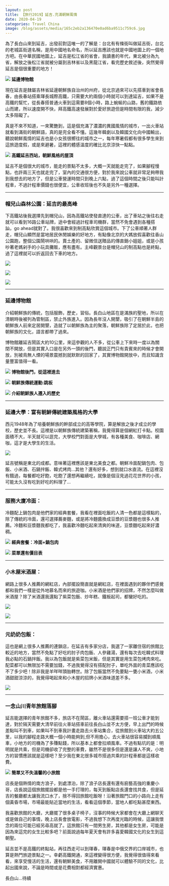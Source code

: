 ```yaml
---
layout: post 
title: 【旅行2019】延吉.充滿朝鮮風情
date: 2020-04-19 
categories: Travel China 
image: /blog/assets/media/165c2eb2a136470e0ad6ba9511c759c6.jpg
---
```

為了長白山來到延吉，出發前對這唯一的了解是：台北有有條街叫做延吉街，台北的老城區街道名稱，是用中國地名命名，所以延吉應該也就是中國地圖上的一個地方吧。在中華民國地圖上，延吉是松江省的省會，我讀書的年代，東北被分為九省，解放之後松江省就被分屬到吉林省以及黑龍江省，看完歷史敘述後，突然覺得延吉是個很重要的地方！

![](/blog/assets/media/165c2eb2a136470e0ad6ba9511c759c6.jpg)
**延邊博物館**

現在延吉是隸屬吉林省延邊朝鮮族自治州的州府，從北京過來可以先搭車到省會長春，由長春站搭乘琿長城際高鐵，只需要大約兩個小時就可以到達延吉，如果不是高鐵的幫忙，從長春搭普通火車到這需要8個小時，路上蜿蜒的山路，舊的鐵路依山而建，所以速度開不快，拜高鐵高速發展對於愛好旅遊但是時間有限的我，減少太多阻礙了。

真是不來不知道，一來驚艷到，這是個充滿了濃濃的異國風情的城市，一出火車站就看到滿街的朝鮮語，真的是完全看不懂。這幾年韓劇以及韓國文化向中國輸出，聽說朝鮮風情的延吉也是小女孩很嚮往的城市之一，每年寒暑假都有很多學生來到這旅遊度假，或是來避暑，這裡的體感溫度的確比北京涼快一點點。

![](/blog/assets/media/c9f1de8e2e0b4e21df97344e81b8d3db.jpg)
**高鐵延吉西站，朝鮮風格的屋頂**

延吉不是個很大的城市，能走的景點不太多，大概一天就能走完了，如果腳程慢點，也許兩三天也就走完了，室內的交通很方便，對於我來說公車就非常足夠帶我到我想去的地方了，但是公車營運時間只到晚上六點，過了這個時間之後只能叫計程車，不過計程車價錢也很便宜，公車收班後也不失是另外一種選擇。

***
### 帽兒山森林公園：延吉的最高峰

下高鐵站後我選擇先到帽兒山，因為高鐵站使發直達的公車，出了車站之後往右走就可以看到16路公車站牌，途中會經過計程車司機群，當然不免會遇到各種搭訕，go
ahead就對了。我很喜歡來到制高點欣賞這個城市。下了公車順著人群走，帽兒山顯然是當地居民休閒娛樂的好地方，有點像北京的大媽放假喜歡往香山公園跑，整個公園鬧哄哄的。賣土產的、留微信送贈品的傳直銷小姐姐，或是小孩吵著老媽剁手的小玩具攤販，應有盡有。主峰觀景台是帽兒山的制高點也是終點，過了這裡就可以折返回去下車的地方。

![](/blog/assets/media/6f8f09db50563ec1a27eea6c0f99753c.jpg)

![](/blog/assets/media/0bf0fe3f5faa1a6e05d720353155dc76.jpg)

![](/blog/assets/media/9a9c1b6a33ef2c7b7a26536320b07525.jpg)

***
### 延邊博物館

介紹朝鮮族的傳統，包括服飾，歷史，習俗。長白山地區在是滿族的聖地，所以在清朝時後被列為管制區，禁止外族進入。因為長年沒人開墾，吸引了在朝鮮半島的朝鮮族人前來定居開墾，造就了以朝鮮族為主的聚落，朝鮮族除了定居於此，也把朝鮮族的文化，語言都帶了過來。

博物館離延吉鬧區大約10公里，來這參觀的人不多，從公車上下來時一度以為關閉不開放，但是其實入口是在另外一頭的後門，聽說正門只有貴賓來的時候才會開放，別被鳥無人煙的場景震撼到就默默的回家了，其實博物館開放中，而且知識含量豐富值得一看。

![](/blog/assets/media/ade15d5c5cd7349bad0fab05686e3d6c.jpg)
**博物館後門，從這裡進去**

![](/blog/assets/media/ddb6cf90a4750646222a9be863f611b7.jpg)
**朝鮮族傳統運動:跳板**

![](/blog/assets/media/5645d49aec4c24cbe5c355d9b717a390.jpg)
**介紹朝鮮族人遷入的歷史**

***
### 延邊大學：富有朝鮮傳統建築風格的大學

西元1948年為了培養朝鮮族的幹部成立的高等學院，算是解放之後才成立的學校，歷史並不長。這裡是以朝鮮族傳統建築著稱，我覺得算是個網紅打卡點。校園面積不大，半天就可以逛完，大學校門對面是大學城，有各種美食、咖啡店、網咖，這才是大學生的生活。

![](/blog/assets/media/62a157a57788456e6ac0ed3db2d23bfb.jpg)

延吉號稱是東北的成都。意味著這裡應該是東北美食之都。朝鮮冷面配鍋包肉、包飯、小米酒、石鍋拌飯、韓式烤肉…其他？還有好多，想到就口水直流。在這裡沒有餓過，每餐都吃好飽，吃飽了還想再繼續吃，就像是個沒見過花花世界的小孩，可能太久沒有吃到好吃的料理了…

***
### 服務大廈冷面：

冷麵配上鍋包肉是他們家的經典套餐，我看在裡面吃飯的人清一色都是這樣點的，除了傳統的冷面，還可選擇蕎麥麵，或是將冷麵醬換成豆漿的豆漿麵也很多人推薦。冷麵和豆漿麵我都吃了，我喜歡冷麵吃起來清爽的味道，豆漿麵吃起來好濃稠。

![](/blog/assets/media/8b21373315ffea977e1f8c73915844f9.jpg)
**經典套餐：冷面+鍋包肉**

![](/blog/assets/media/bbef74ba98ee677207bbc47b2dd5a109.jpg)
**菜單還有價目表**

***
### 小木屋米酒屋：

網路上很多人推薦的網紅店，內部擺設簡直就是網紅店，在裡面遇到的夥伴們感覺都和我們一樣是從外地慕名而來的旅遊咖。小米酒是他們家的招牌，不然怎麼叫做米酒屋？除了米酒還我還點了紫菜包飯、炒年糕、鐵板起司，都蠻好吃的。

![](/blog/assets/media/6ae665d671744f1af1b5c79e3a664dab.jpg)

![](/blog/assets/media/ab183eefa36729f862492283502f7325.jpg)

***
### 元奶奶包飯：

這也是網上很多人推薦的連鎖店，在延吉有多家分店，我選了一家離住宿的旅館比較近的地方，當然不免點了好吃的肘子肉包飯、人參雞湯，還有每次去吃韓式料理我必點的石鍋拌飯。我以為包飯就是紫菜包米飯，但是其實是用生菜包烤肉來吃。配菜都可以無限加不需要加錢，不過我覺得沒有搭配肘子，單吃外面的青菜應該吃不了多少吧！除非我是羊咩咩頭胎轉世。除了包飯當然不免要點一甕小米酒，小米酒甜甜涼涼的，我覺得喝起來和小木屋的招牌小米酒味道差不多。

![](/blog/assets/media/30d5b5324c41dc6a1de17444b7017d1a.jpg)

***
### 一念山川青年旅館落腳

延吉能選擇的青年旅館不多，旅店不在鬧區，離火車站還需要搭一班公車才能到達，對於隔天需要大清早前往火車站搭車前往長白山並不太方便，早上出門的時候差點叫不到車，如果叫不到車我計畫走路去火車站集合，從旅館到火車站大約五公里，以我的腳程走路大概一個小時能夠到,但不用擔心，去火車站很容易攔到順風車，小地方的司機為了多賺點錢，所以基本上都會拉順風車。不過有點坑的是：明明就是共乘，但是司機卻收了完整的車費，雖然不是很多但是還是讓人不爽，小地方的習慣應該就是這樣吧？至少我在東北很多城市搭過共乘的計程車都是這樣收費。

![](/blog/assets/media/6bff03754ad2cd53451f9ce034a6e974.jpg)
**簡單又不失溫馨的小旅館**

店長是個熱情的南方浪子，到處漂泊，除了浪子店長還有還有廚藝高強的重慶小哥，店長說這個旅館擺設都是他一手打理的，每天到飯點店長還會找共食，但是延吉的餐廳都太讓我流口水了，捨不得回旅館吃飯呀！沿著旅館門口的小路向上走有個黃昏市場，市場最能貼近當地的生活，看看這個季節，當地人都吃點甚麼東西。

我喜歡旅館的大廳，大廳擺了很多桌子椅子，沒事的時候大家都會在大廳上網聊天或是做自己的事情，晚上店長會放電影，不過我想下次再度光臨的時候，這讓我懷念的兩位可能已經另尋高就了。這旅館只有一間男生房，其他都是女生房，可能是因為來這完的女生比較多吧？前面說過每年夏天會有許多喜愛韓國文化的女生到這朝聖。

延吉並不是高鐵的終點站，再往西走可以到琿春，琿春是中俄交界的口岸城市，也算是熱門旅遊景點之一。幸虧高鐵開通，來這裡變得很方便，我覺得很值得來看看，來享受慢活的生活，還有朝鮮美食，不用離開中國就可以體驗不同的文化，比起出國來說，不論是時間或是花費相對都經濟實惠。

長白山…待續
